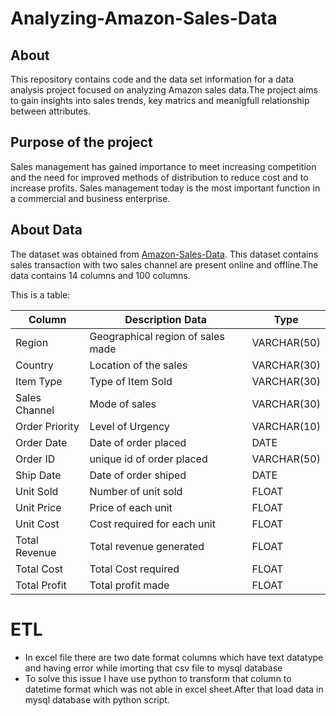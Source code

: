 # Analyzing-Amazon-Sales-Data

## About
This repository contains code and the data set information for a data analysis project focused on analyzing Amazon sales data.The project aims to gain insights into sales trends, key matrics and meanigfull relationship between attributes.

## Purpose of the project 
Sales management has gained importance to meet increasing competition and the need for improved methods of distribution to reduce cost and to increase profits. Sales management today is the most important function in a commercial and business enterprise.

## About Data
The dataset was obtained from [Amazon-Sales-Data](https://drive.google.com/file/d/1tvNcSh1Ayfkv7NIE2oKqIMOLlfedNJvM/view). This dataset contains sales transaction with two sales channel are present online and offline.The data contains 14 columns and 100 columns.

This is a table:

| Column                                           | Description Data                               | Type                         | 
|---                                               | ---                                            |  ---                         |
| Region                                           | Geographical region of sales made              | VARCHAR(50)                  |
| Country                                          | Location of the sales                          | VARCHAR(30)                  |
| Item Type                                        | Type of Item Sold                              | VARCHAR(30)                  |
| Sales Channel                                    | Mode of sales                                  | VARCHAR(30)                  |
| Order Priority                                   | Level of Urgency                               | VARCHAR(10)                  |
| Order Date                                       | Date of order placed                           | DATE                         |
| Order ID                                         | unique id of order placed                      | VARCHAR(50)                  |
| Ship Date                                        | Date of order shiped                           | DATE                         |
| Unit Sold                                        | Number of unit sold                            | FLOAT                        |
| Unit Price                                       | Price of each unit                             | FLOAT                        |
| Unit Cost                                        | Cost required for each unit                    | FLOAT                        |
| Total Revenue                                    | Total revenue generated                        | FLOAT                        |
| Total Cost                                       | Total Cost required                            | FLOAT                        |
| Total Profit                                     | Total profit made                              | FLOAT                        |


# ETL
* In excel file there are two date format columns which have text datatype and having error while imorting that csv file to mysql database
* To solve this issue I have use python to transform that column to datetime format which was not able in excel sheet.After that load data in mysql database with python script.









